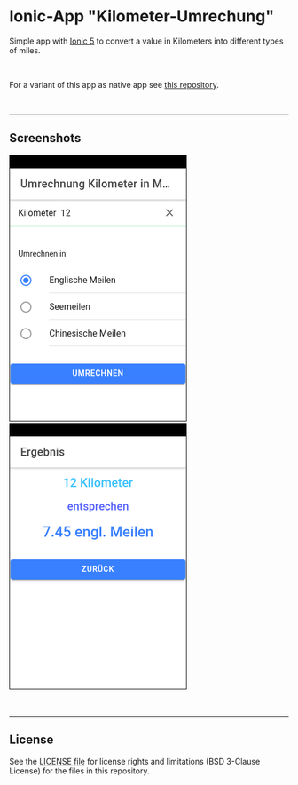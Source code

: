 # Ionic-App "Kilometer-Umrechung" #

Simple app with [Ionic 5](https://ionicframework.com) to convert a value in Kilometers into different types of miles.

<br>

For a variant of this app as native app see [this repository](https://github.com/MDecker-MobileComputing/Android_KilometerUmrechnung).

<br>

----
## Screenshots ##

![Screenshot 1](screenshot_1.png)  ![Screenshot 2](screenshot_2.png)

<br>

----
## License ##

See the [LICENSE file](LICENSE.md) for license rights and limitations (BSD 3-Clause License)
for the files in this repository.
